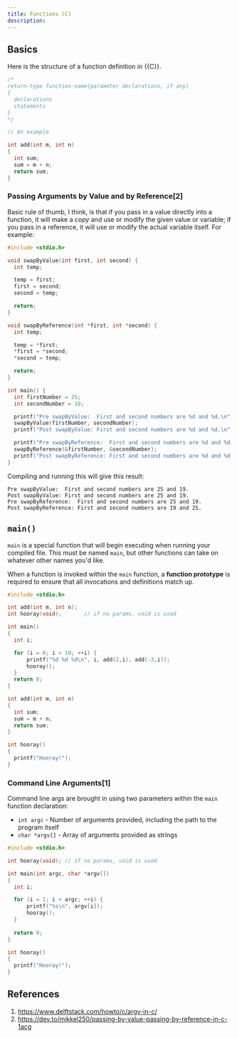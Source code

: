 ```yaml
---
title: Functions (C)
description: 
---
```


## Basics

Here is the structure of a function definition in {{C}}.

```c
/*
return-type function-name(parameter declarations, if any)
{
  declarations
  statements
}
*/

// An example

int add(int m, int n)
{
  int sum;
  sum = m + n;
  return sum;
}
```

### Passing Arguments by Value and by Reference[2]

Basic rule of thumb, I think, is that if you pass in a value directly into a function, it will make a *copy* and use or modify the given value or variable; if you pass in a reference, it will use or modify the actual variable itself. For example:

```c
#include <stdio.h>

void swapByValue(int first, int second) {
  int temp;

  temp = first;
  first = second;
  second = temp;

  return;
}

void swapByReference(int *first, int *second) {
  int temp;

  temp = *first;
  *first = *second;
  *second = temp;

  return;
}

int main() {
  int firstNumber = 25;
  int secondNumber = 19;

  printf("Pre swapByValue:  First and second numbers are %d and %d.\n", firstNumber, secondNumber);
  swapByValue(firstNumber, secondNumber);
  printf("Post swapByValue: First and second numbers are %d and %d.\n", firstNumber, secondNumber);

  printf("Pre swapByReference:  First and second numbers are %d and %d.\n", firstNumber, secondNumber);
  swapByReference(&firstNumber, &secondNumber);
  printf("Post swapByReference: First and second numbers are %d and %d.\n", firstNumber, secondNumber);
}
```

Compiling and running this will give this result:

```
Pre swapByValue:  First and second numbers are 25 and 19.
Post swapByValue: First and second numbers are 25 and 19.
Pre swapByReference:  First and second numbers are 25 and 19.
Post swapByReference: First and second numbers are 19 and 25.
```

## `main()`

`main` is a special function that will begin executing when running your compiled file. This must be named `main`, but other functions can take on whatever other names you'd like.

When a function is invoked within the `main` function, a **function prototype** is required to ensure that all invocations and definitions match up.

```c
#include <stdio.h>

int add(int m, int n);
int hooray(void);       // if no params, void is used

int main()
{
  int i;

  for (i = 0; i < 10; ++i) {
      printf("%d %d %d\n", i, add(2,i), add(-3,i));
      hooray();
  }
  return 0;
}

int add(int m, int n)
{
  int sum;
  sum = m + n;
  return sum;
}

int hooray()
{
  printf("Hooray!");
}
```

### Command Line Arguments[1]

Command line args are brought in using two parameters within the `main` function declaration:

- `int argc` - Number of arguments provided, including the path to the program itself
- `char *argv[]` - Array of arguments provided as strings

```c
#include <stdio.h>

int hooray(void); // if no params, void is used

int main(int argc, char *argv[])
{
  int i;

  for (i = 1; i < argc; ++i) {
      printf("%s\n", argv[i]);
      hooray();
  }
  
  return 0;
}

int hooray()
{
  printf("Hooray!");
}
```

## References

1. https://www.delftstack.com/howto/c/argv-in-c/
1. https://dev.to/mikkel250/passing-by-value-passing-by-reference-in-c-1acg
